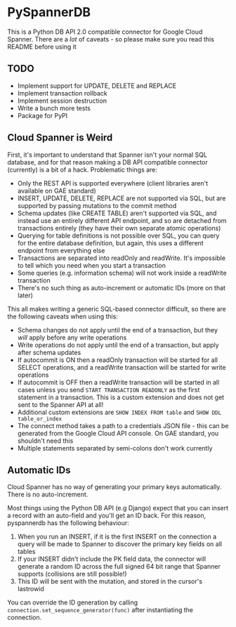 
# PySpannerDB

This is a Python DB API 2.0 compatible connector for Google Cloud Spanner. There are a *lot*
of caveats - so please make sure you read this README before using it

## TODO

 - Implement support for UPDATE, DELETE and REPLACE
 - Implement transaction rollback
 - Implement session destruction
 - Write a bunch more tests
 - Package for PyPI

## Cloud Spanner is Weird

First, it's important to understand that Spanner isn't your normal SQL database, and for that reason
making a DB API compatible connector (currently) is a bit of a hack. Problematic things are:

 - Only the REST API is supported everywhere (client libraries aren't available on GAE standard)
 - INSERT, UPDATE, DELETE, REPLACE are not supported via SQL, but are supported by passing mutations
   to the commit method
 - Schema updates (like CREATE TABLE) aren't supported via SQL, and instead use an entirely different
   API endpoint, and so are detached from transactions entirely (they have their own separate atomic
   operations)
 - Querying for table definitions is not possible over SQL, you can query for the entire database
   definition, but again, this uses a different endpoint from everything else
 - Transactions are separated into readOnly and readWrite. It's impossible to tell which you need when
   you start a transaction
 - Some queries (e.g. information schema) will not work inside a readWrite transaction
 - There's no such thing as auto-increment or automatic IDs (more on that later)
 
This all makes writing a generic SQL-based connector difficult, so there are the following caveats when using this:

 - Schema changes do not apply until the end of a transaction, but they *will* apply before any write operations
 - Write operations do not apply until the end of a transaction, but apply after schema updates
 - If autocommit is ON then a readOnly transaction will be started for all SELECT operations, and a readWrite transaction will be started for write operations
 - If autocommit is OFF then a readWrite transaction will be started in all cases unless you send 
   `START TRANSACTION READONLY` as the first statement in a transaction. This is a custom extension and
   does not get sent to the Spanner API at all!
 - Additional custom extensions are `SHOW INDEX FROM table` and `SHOW DDL table_or_index`
 - The connect method takes a path to a credentials JSON file - this can be generated from the Google Cloud
 API console. On GAE standard, you shouldn't need this
 - Multiple statements separated by semi-colons don't work currently
 
## Automatic IDs
 
Cloud Spanner has no way of generating your primary keys automatically. There is no auto-increment.

Most things using the Python DB API (e.g Django) expect that you can insert a record with an auto-field
and you'll get an ID back. For this reason, pyspannerdb has the following behaviour:

1. When you run an INSERT, if it is the first INSERT on the connection a query will be made to Spanner
   to discover the primary key fields on all tables
2. If your INSERT didn't include the PK field data, the connector will generate a random ID across the full
   signed 64 bit range that Spanner supports (collisions are still possible!)
3. This ID will be sent with the mutation, and stored in the cursor's lastrowid

You can override the ID generation by calling `connection.set_sequence_generator(func)` after instantiating
the connection.
 
